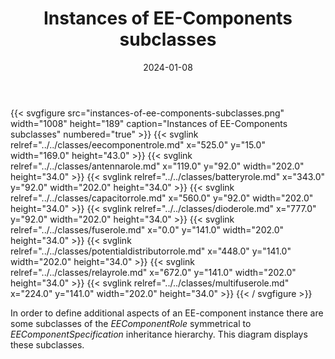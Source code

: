 ﻿---
title: Instances of EE-Components subclasses
toc: false
type: specs
layout: diagram
date: "2024-01-08"
draft: false
specification: VEC
version: 2.1.0
documentType: "Recommendation"
elementType: Diagram
classes:
  - EEComponentRole
  - AntennaRole
  - BatteryRole
  - CapacitorRole
  - DiodeRole
  - FuseRole
  - PotentialDistributorRole
  - RelayRole
  - MultiFuseRole
menu:
  VEC-2.1.0:    
    parent: instances-of-components
    identifier: instances-of-components/instances-of-ee-components-subclasses
    weight: 1007008 

# Prev/next pager order (if `docs_section_pager` enabled in `params.toml`)
weight: 1007008
---
{{< svgfigure src="instances-of-ee-components-subclasses.png" width="1008" height="189" caption="Instances of EE-Components subclasses" numbered="true" >}}
  {{< svglink relref="../../classes/eecomponentrole.md" x="525.0" y="15.0" width="169.0" height="43.0" >}}
  {{< svglink relref="../../classes/antennarole.md" x="119.0" y="92.0" width="202.0" height="34.0" >}}
  {{< svglink relref="../../classes/batteryrole.md" x="343.0" y="92.0" width="202.0" height="34.0" >}}
  {{< svglink relref="../../classes/capacitorrole.md" x="560.0" y="92.0" width="202.0" height="34.0" >}}
  {{< svglink relref="../../classes/dioderole.md" x="777.0" y="92.0" width="202.0" height="34.0" >}}
  {{< svglink relref="../../classes/fuserole.md" x="0.0" y="141.0" width="202.0" height="34.0" >}}
  {{< svglink relref="../../classes/potentialdistributorrole.md" x="448.0" y="141.0" width="202.0" height="34.0" >}}
  {{< svglink relref="../../classes/relayrole.md" x="672.0" y="141.0" width="202.0" height="34.0" >}}
  {{< svglink relref="../../classes/multifuserole.md" x="224.0" y="141.0" width="202.0" height="34.0" >}}
{{< / svgfigure >}}
<p> In order to define additional aspects of an EE-component instance there are some subclasses of the <i>EEComponentRole </i>symmetrical to <i>EEComponentSpecification</i> inheritance hierarchy. This diagram displays these subclasses.      </p>